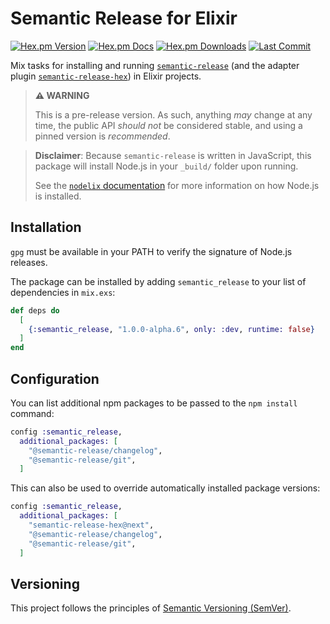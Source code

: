 # Semantic Release for Elixir

[![Hex.pm Version](https://img.shields.io/hexpm/v/semantic_release.svg)](https://hex.pm/packages/semantic_release)
[![Hex.pm Docs](https://img.shields.io/badge/hex-docs-lightgreen.svg)](https://hexdocs.pm/semantic_release/)
[![Hex.pm Downloads](https://img.shields.io/hexpm/dw/semantic_release.svg)](https://hex.pm/packages/semantic_release)
[![Last Commit](https://img.shields.io/github/last-commit/talent-ideal/semantic_release.svg)](https://github.com/talent-ideal/semantic_release/)

Mix tasks for installing and running [`semantic-release`](https://github.com/semantic-release/semantic-release/) (and the adapter plugin [`semantic-release-hex`](https://github.com/talent-ideal/semantic-release-hex/)) in Elixir projects.

> **⚠️ WARNING**
>
> This is a pre-release version. As such, anything _may_ change
> at any time, the public API _should not_ be considered stable,
> and using a pinned version is _recommended_.

> **Disclaimer**: Because `semantic-release` is written in JavaScript, this package will install Node.js in your `_build/` folder upon running.
>
> See the [`nodelix` documentation](https://hexdocs.pm/nodelix/) for more information on how Node.js is installed.

## Installation

`gpg` must be available in your PATH to verify the signature of Node.js releases.

The package can be installed by adding `semantic_release` to your list of dependencies in `mix.exs`:

```elixir
def deps do
  [
    {:semantic_release, "1.0.0-alpha.6", only: :dev, runtime: false}
  ]
end
```

## Configuration

You can list additional npm packages to be passed to the `npm install` command:

```elixir
config :semantic_release,
  additional_packages: [
    "@semantic-release/changelog",
    "@semantic-release/git",
  ]
```

This can also be used to override automatically installed package versions:

```elixir
config :semantic_release,
  additional_packages: [
    "semantic-release-hex@next",
    "@semantic-release/changelog",
    "@semantic-release/git",
  ]
```

## Versioning

This project follows the principles of [Semantic Versioning (SemVer)](https://semver.org/).

